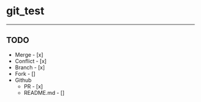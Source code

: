 # git_test
---
## TODO
* Merge - [x]
* Conflict - [x]
* Branch - [x]
* Fork - []
* Github
  * PR - [x]
  * README.md - []
